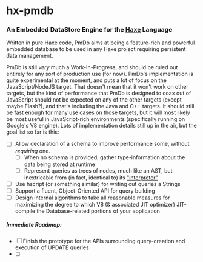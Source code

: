 # hx-pmdb
### An Embedded DataStore Engine for the [Haxe](https://haxe.org/) Language

  Written in pure Haxe code, PmDb aims at being a feature-rich and powerful embedded database to be used in any
Haxe project requiring persistent data management. 
<!--
PmDb is, fundamentally, an ["In-Memory Database"](https://en.wikipedia.org/wiki/In-memory_database#Hybrids_with_on-disk_databases), as the DataStore is kept entirely in-memory and is **never** directly persisted to the disk.
-->

  PmDb is still *very* much a Work-In-Progress, and should be ruled out entirely for any sort of production use (for now). 
  PmDb's implementation is quite experimental at the moment, and puts a lot of focus on the JavaScript/NodeJS target. That doesn't mean that it won't work on other targets, but the kind of performance that PmDb is designed to coax out of JavaScript should not be expected on any of the other targets (except maybe Flash?), and that's including the Java and C++ targets. It should still be fast enough for many use cases on those targets, but it will most likely be most useful in JavaScript-rich environments (specifically running on Google's V8 engine).
  Lots of implementation details still up in the air, but the goal list so far is this:  
 - [ ] Allow declaration of a schema to improve performance some, without *requiring* one.
   - [ ] When no schema is provided, gather type-information about the data being stored at runtime
   - [ ] Represent queries as trees of nodes, much like an AST, but inextricable from (in fact, identical to) its ["interpreter"](https://en.wikipedia.org/wiki/Interpreter_(computing))
 - [ ] Use hscript (or something similar) for writing out queries a Strings
 - [ ] Support a fluent, Object-Oriented API for query building
 - [ ] Design internal algorithms to take all reasonable measures for maximizing the degree to which V8 (& associated JIT optimizer) JIT-compile the Database-related portions of your application
 
##### Immediate Roadmap:
 - [ ] Finish the prototype for the APIs surrounding query-creation and execution of UPDATE queries
 - [ ] 
